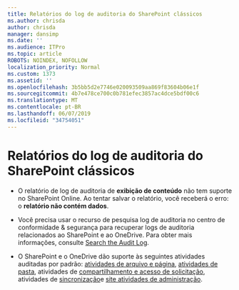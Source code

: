 ```yaml
---
title: Relatórios do log de auditoria do SharePoint clássicos
ms.author: chrisda
author: chrisda
manager: dansimp
ms.date: ''
ms.audience: ITPro
ms.topic: article
ROBOTS: NOINDEX, NOFOLLOW
localization_priority: Normal
ms.custom: 1373
ms.assetid: ''
ms.openlocfilehash: 3b5bb5d2e7746e020093509aa869f83604b06e1f
ms.sourcegitcommit: 4b7e478ce700c0b781efec3857ac4dce5bdf00c6
ms.translationtype: MT
ms.contentlocale: pt-BR
ms.lasthandoff: 06/07/2019
ms.locfileid: "34754051"
---
```

# <a name="classic-sharepoint-audit-log-reports"></a>Relatórios do log de auditoria do SharePoint clássicos

- O relatório de log de auditoria de **exibição de conteúdo** não tem suporte no SharePoint Online. Ao tentar salvar o relatório, você receberá o erro: o **relatório não contém dados**.

- Você precisa usar o recurso de pesquisa log de auditoria no centro de conformidade & segurança para recuperar logs de auditoria relacionados ao SharePoint e ao OneDrive. Para obter mais informações, consulte [Search the Audit Log](https://docs.microsoft.com/office365/securitycompliance/search-the-audit-log-in-security-and-compliance#search-the-audit-log).

- O SharePoint e o OneDrive dão suporte às seguintes atividades auditadas por padrão: [atividades de arquivo e página](https://docs.microsoft.com/office365/securitycompliance/search-the-audit-log-in-security-and-compliance#file-and-page-activities), [atividades de pasta](https://docs.microsoft.com/office365/securitycompliance/search-the-audit-log-in-security-and-compliance#folder-activities), atividades de [compartilhamento e acesso de solicitação](https://docs.microsoft.com/office365/securitycompliance/search-the-audit-log-in-security-and-compliance#sharing-and-access-request-activities), atividades de [sincronização](https://docs.microsoft.com/office365/securitycompliance/search-the-audit-log-in-security-and-compliance#synchronization-activities)e [site atividades de administração](https://docs.microsoft.com/office365/securitycompliance/search-the-audit-log-in-security-and-compliance#site-administration-activities).
